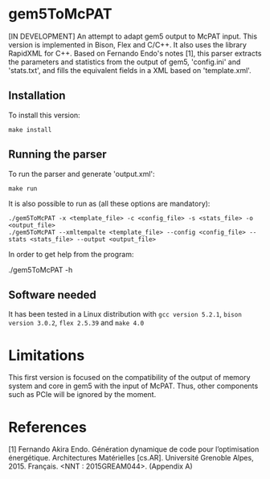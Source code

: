 # gem5ToMcPAT
[IN DEVELOPMENT] An attempt to adapt gem5 output to McPAT input. This version is implemented in Bison, Flex and C/C++. It also uses the library RapidXML for C++. Based on Fernando Endo's notes [1], this parser extracts the parameters and statistics from the output of gem5, 'config.ini' and 'stats.txt', and fills the equivalent fields in a XML based on 'template.xml'.

## Installation
To install this version:

    make install

## Running the parser
To run the parser and generate 'output.xml':

    make run

It is also possible to run as (all these options are mandatory):

    ./gem5ToMcPAT -x <template_file> -c <config_file> -s <stats_file> -o <output_file>
    ./gem5ToMcPAT --xmltempalte <template_file> --config <config_file> --stats <stats_file> --output <output_file>

In order to get help from the program:

   ./gem5ToMcPAT -h

## Software needed
It has been tested in a Linux distribution with `gcc version 5.2.1`, `bison version 3.0.2`, `flex 2.5.39` and `make 4.0`

# Limitations
This first version is focused on the compatibility of the output of memory system and core in gem5 with the input of McPAT. Thus, other components such as PCIe will be ignored by the moment.

# References
[1] Fernando Akira Endo. Génération dynamique de code pour l’optimisation énergétique. Architectures Matérielles [cs.AR]. Université Grenoble Alpes, 2015. Français. <NNT : 2015GREAM044>. <tel-01285964> (Appendix A)